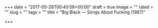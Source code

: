 +++
date = "2017-05-26T00:40:58+00:00"
draft = true
image = ""
rated = ""
slug = ""
tags = ""
title = "Big Black — Songs About Fucking (1987)"

+++
